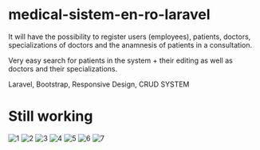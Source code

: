 # medical-sistem-en-ro-laravel

It will have the possibility to register users (employees), patients, doctors, specializations of doctors and the anamnesis of patients in a consultation.

Very easy search for patients in the system + their editing as well as doctors and their specializations.

Laravel, Bootstrap, Responsive Design, CRUD SYSTEM

# Still working

![1](https://user-images.githubusercontent.com/57447097/113139333-a6884a00-922f-11eb-8976-583dbac656a8.png)
![2](https://user-images.githubusercontent.com/57447097/113139355-aee08500-922f-11eb-8695-0f31ed39135a.png)
![3](https://user-images.githubusercontent.com/57447097/113139363-b0aa4880-922f-11eb-8530-ae2d88978393.png)
![4](https://user-images.githubusercontent.com/57447097/113139533-ea7b4f00-922f-11eb-936a-d256ed590e5f.png)
![5](https://user-images.githubusercontent.com/57447097/113139372-b2740c00-922f-11eb-9222-f19479d31302.png)
![6](https://user-images.githubusercontent.com/57447097/113139381-b43dcf80-922f-11eb-861c-552589c75a01.png)
![7](https://user-images.githubusercontent.com/57447097/113139386-b43dcf80-922f-11eb-9ab0-ba461d23565a.png)
